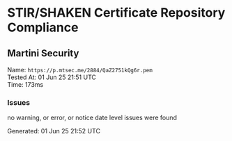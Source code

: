 # STIR/SHAKEN Certificate Repository Compliance

## Martini Security

Name: `https://p.mtsec.me/2884/QaZ2751kQg6r.pem`\
Tested At: 01 Jun 25 21:51 UTC\
Time: 173ms

### Issues

no warning, or error, or notice date level issues were found

Generated: 01 Jun 25 21:52 UTC